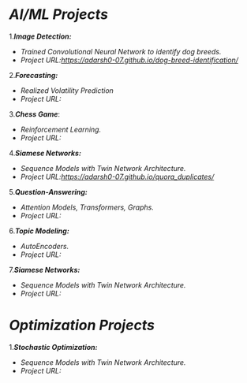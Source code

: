 
# ***AI/ML Projects***


1.***Image Detection:***
- *Trained Convolutional Neural Network to identify dog breeds.*
-  *Project URL:https://adarsh0-07.github.io/dog-breed-identification/*
  
  
2.***Forecasting:***
- *Realized Volatility Prediction*
-  *Project URL:*


3.***Chess Game***:
- *Reinforcement Learning.*
-  *Project URL:*


4.***Siamese Networks:***
- *Sequence Models with Twin Network Architecture.*
- *Project URL:https://adarsh0-07.github.io/quora_duplicates/*


5.***Question-Answering:***
- *Attention Models, Transformers, Graphs.*
- *Project URL:*


6.***Topic Modeling:***
- *AutoEncoders.*
- *Project URL:*


7.***Siamese Networks:***
- *Sequence Models with Twin Network Architecture.*
- *Project URL:*



# ***Optimization Projects***

1.***Stochastic Optimization:***
- *Sequence Models with Twin Network Architecture.*
- *Project URL:*
